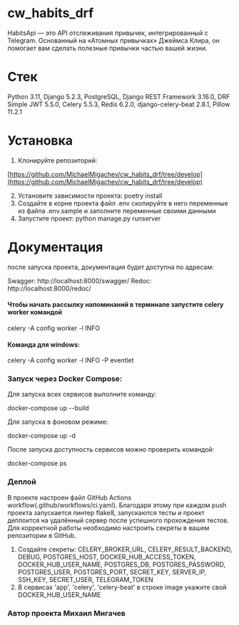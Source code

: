# cw_habits_drf
HabitsApi — это API отслеживания привычек, интегрированный с Telegram. Основанный на «Атомных привычках» Джеймса Клира, он помогает вам сделать полезные привычки частью вашей жизни.

# Стек
Python 3.11, Django 5.2.3, PostgreSQL, Django REST Framework 3.16.0, DRF Simple JWT 5.5.0,
Celery 5.5.3, Redis 6.2.0, django-celery-beat 2.8.1, Pillow 11.2.1 

# Установка
1. Клонируйте репозиторий:

[https://github.com/MichaelMigachev/cw_habits_drf/tree/develop](https://github.com/MichaelMigachev/cw_habits_drf/tree/develop)

2. Установите зависимости проекта: poetry install
3. Создайте в корне проекта файл .env скопируйте в него переменные из файла .env.sample и заполните переменные своими данными
4. Запустите проект: python manage.py runserver

# Документация
после запуска проекта, документация будет доступна по адресам:

Swagger: http://localhost:8000/swagger/ 
Redoc: http://localhost:8000/redoc/


#### Чтобы начать рассылку напоминаний в терминале запустите celery worker командой

celery -A config worker -l INFO

#### Команда для windows:

celery -A config worker -l INFO -P eventlet


### Запуск через Docker Compose:

Для запуска всех сервисов выполните команду:

docker-compose up --build

Для запуска в фоновом режиме:

docker-compose up -d


После запуска доступность сервисов можно проверить командой:

docker-compose ps

### Деплой
В проекте настроен файл GitHub Actions workflow(.github/workflows/ci.yaml).
Благодаря этому при каждом push проекта запускается линтер flake8, запускаются тесты и проект деплоится на удалённый сервер после успешного прохождения тестов.
Для корректной работы необходимо настроить секреты в вашем репозитории в GitHub.
1. Создайте секреты:
CELERY_BROKER_URL,
CELERY_RESULT_BACKEND,
DEBUG,
POSTGRES_HOST,
DOCKER_HUB_ACCESS_TOKEN,
DOCKER_HUB_USER_NAME,
POSTGRES_DB,
POSTGRES_PASSWORD,
POSTGRES_USER,
POSTGRES_PORT,
SECRET_KEY,
SERVER_IP,
SSH_KEY,
SECRET_USER,
TELEGRAM_TOKEN
2. В сервисах 'app', 'celery', 'celery-beat' в строке image укажите свой DOCKER_HUB_USER_NAME

### Автор проекта Михаил Мигачев
